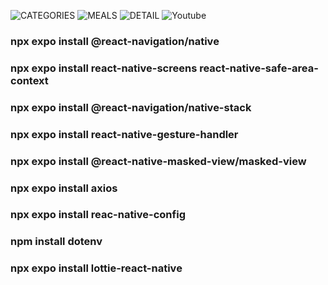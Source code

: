 ![CATEGORIES](https://github.com/bariisce/tarifkaApp/blob/main/assets/category.jpeg)
![MEALS](https://github.com/bariisce/tarifkaApp/blob/main/assets/Meal.jpeg)
![DETAIL](https://github.com/bariisce/tarifkaApp/blob/main/assets/Detail.jpeg)
![Youtube](https://github.com/bariisce/tarifkaApp/blob/main/assets/youtube.jpeg)

### npx expo install @react-navigation/native ###
### npx expo install react-native-screens react-native-safe-area-context ###
### npx expo install @react-navigation/native-stack ###
### npx expo install react-native-gesture-handler ###
### npx expo install @react-native-masked-view/masked-view ###
### npx expo install axios ###
### npx expo install reac-native-config ###
### npm install dotenv ###
### npx expo install lottie-react-native ###
